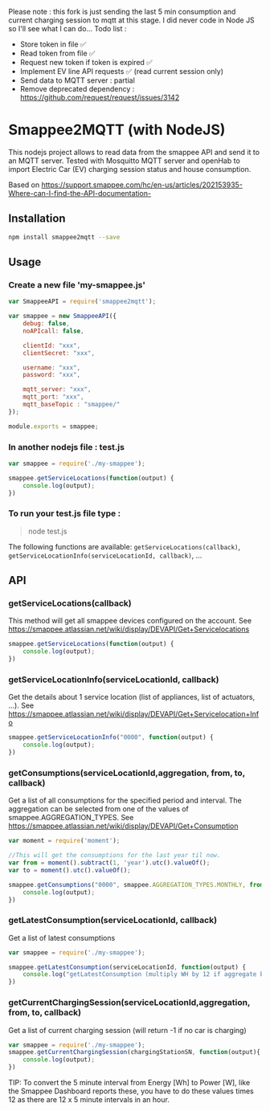 Please note : this fork is just sending the last 5 min consumption and current charging session to mqtt at this stage. I did never code in Node JS so I'll see what I can do...
Todo list : 
- Store token in file ✅
- Read token from file ✅
- Request new token if token is expired ✅
- Implement EV line API requests ✅ (read current session only)
- Send data to MQTT server : partial
- Remove deprecated dependency : https://github.com/request/request/issues/3142

# Smappee2MQTT (with NodeJS)
This nodejs project allows to read data from the smappee API and send it to an MQTT server. Tested with Mosquitto MQTT server and openHab to import Electric Car (EV) charging session status and house consumption.

Based on https://support.smappee.com/hc/en-us/articles/202153935-Where-can-I-find-the-API-documentation-

## Installation
```bash
npm install smappee2mqtt --save
```

## Usage
### Create a new file 'my-smappee.js'
```javascript
var SmappeeAPI = require('smappee2mqtt');

var smappee = new SmappeeAPI({
    debug: false,
	noAPIcall: false,

    clientId: "xxx",
    clientSecret: "xxx",

    username: "xxx",
    password: "xxx",

    mqtt_server: "xxx",
    mqtt_port: "xxx",
    mqtt_baseTopic : "smappee/"
});

module.exports = smappee;
```

### In another nodejs file : test.js
```javascript
var smappee = require('./my-smappee');

smappee.getServiceLocations(function(output) {
    console.log(output);
})
```
### To run your test.js file type : 
> node test.js

The following functions are available: 
`getServiceLocations(callback)`, `getServiceLocationInfo(serviceLocationId, callback)`, ... 


## API
### getServiceLocations(callback)
This method will get all smappee devices configured on the account.
See https://smappee.atlassian.net/wiki/display/DEVAPI/Get+Servicelocations
```javascript
smappee.getServiceLocations(function(output) {
    console.log(output);
})
```

### getServiceLocationInfo(serviceLocationId, callback)
Get the details about 1 service location (list of appliances, list of actuators, ...).
See https://smappee.atlassian.net/wiki/display/DEVAPI/Get+Servicelocation+Info
```javascript
smappee.getServiceLocationInfo("0000", function(output) {
    console.log(output);
})
```

### getConsumptions(serviceLocationId,aggregation, from, to, callback)
Get a list of all consumptions for the specified period and interval.
The aggregation can be selected from one of the values of smappee.AGGREGATION_TYPES.
See https://smappee.atlassian.net/wiki/display/DEVAPI/Get+Consumption

```javascript
var moment = require('moment');

//This will get the consumptions for the last year til now.
var from = moment().subtract(1, 'year').utc().valueOf();
var to = moment().utc().valueOf();

smappee.getConsumptions("0000", smappee.AGGREGATION_TYPES.MONTHLY, from, to, function(output) {
    console.log(output);
})
```

### getLatestConsumption(serviceLocationId, callback)
Get a list of latest consumptions 

```javascript
var smappee = require('./my-smappee');

smappee.getLatestConsumption(serviceLocationId, function(output) {
	console.log("getLatestConsumption (multiply WH by 12 if aggregate by 5 minutes since 5*12 = one hour to get Watts) : ",output);
})
```

### getCurrentChargingSession(serviceLocationId,aggregation, from, to, callback)
Get a list of current charging session (will return -1 if no car is charging)

```javascript
var smappee = require('./my-smappee');
smappee.getCurrentChargingSession(chargingStationSN, function(output){
	console.log(output);
})
```

TIP: To convert the 5 minute interval from Energy [Wh] to Power [W], like the Smappee Dashboard reports these, you have to do these values times 12 as there are 12 x 5 minute intervals in an hour.
